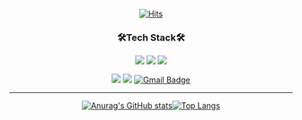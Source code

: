 <!-- <div align=center>
  
  ![header](https://capsule-render.vercel.app/api?type=waving&color=0:3DDC84,100:ffffff&height=150&section=header&text=SangGun%20Park&fontSize=40&fontColor=ffffff)
 
  </div> -->
 
<div align=center>
  
[![Hits](https://hits.seeyoufarm.com/api/count/incr/badge.svg?url=https%3A%2F%2Fhttps%2F%2Fgithub.com%2FP-SG&count_bg=%233DDC84&title_bg=%23000000&icon=github.svg&icon_color=%23FFFFFF&title=Hits&edge_flat=false)](https://hits.seeyoufarm.com) 
  
 </div>
 
 
 <div  align=center>
  
  
 ### 🛠Tech Stack🛠
  
 <div>
    <img src="https://img.shields.io/badge/Android-3DDC84?style=flat-square&logo=Android&logoColor=white"/> 
    <img src="https://img.shields.io/badge/Kotlin-7F52FF?style=flat-square&logo=Kotlin&logoColor=white"/>
    <img src="https://img.shields.io/badge/Java-007396?style=flat-square&logo=Java&logoColor=white"/>
   </div>
   
  </div>
   
   <div align=center>
  
  <a href="https://velog.io/@plz_no_anr"><img src="https://img.shields.io/badge/-Velog-%2320C997?style=flat-square&logo=Velog&logoColor=white&link=https://velog.io/@plz_no_anr"/></a>
  <a href="https://www.instagram.com/plz_no_anr/" target="_blank"><img src="https://img.shields.io/badge/Instagram-E4405F?style=flat-square&logo=Instagram&logoColor=white&link=https://www.instagram.com/plz_no_anr"/></a>
[![Gmail Badge](https://img.shields.io/badge/Gmail-d14836?style=flat-square&logo=Gmail&logoColor=white&link=mailto:psg4699xxx@gmail.com)](mailto:psg4699xxx@gmail.com)
  
  </div>
 
 ---
  
 <div align=center>
  
  [![Anurag's GitHub stats](https://github-readme-stats.vercel.app/api?username=P-SG&count_private=true&show_icons=true&theme=swift)](https://github.com/anuraghazra/github-readme-stats)[![Top Langs](https://github-readme-stats.vercel.app/api/top-langs/?username=P-SG&layout=compact&theme=swift)](https://github.com/anuraghazra/github-readme-stats)

   </div>

  
  
<!--   <div align=center>
  
  ![Footer](https://capsule-render.vercel.app/api?type=waving&color=0:3DDC84,100:ffffff&height=150&section=footer)
  
  </div>
 -->


<!--
**P-SG/P-SG** is a ✨ _special_ ✨ repository because its `README.md` (this file) appears on your GitHub profile.

Here are some ideas to get you started:

- 🔭 I’m currently working on ...
- 🌱 I’m currently learning ...
- 👯 I’m looking to collaborate on ...
- 🤔 I’m looking for help with ...
- 💬 Ask me about ...
- 📫 How to reach me: ...
- 😄 Pronouns: ...
- ⚡ Fun fact: ...
-->

